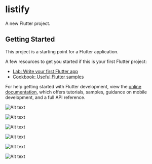 # listify

A new Flutter project.

## Getting Started

This project is a starting point for a Flutter application.

A few resources to get you started if this is your first Flutter project:

- [Lab: Write your first Flutter app](https://docs.flutter.dev/get-started/codelab)
- [Cookbook: Useful Flutter samples](https://docs.flutter.dev/cookbook)

For help getting started with Flutter development, view the
[online documentation](https://docs.flutter.dev/), which offers tutorials,
samples, guidance on mobile development, and a full API reference.

![Alt text](image_url_or_path)

![Alt text](image_url_or_path)

![Alt text](image_url_or_path)

![Alt text](image_url_or_path)

![Alt text](image_url_or_path)

![Alt text](image_url_or_path)

